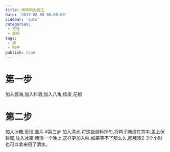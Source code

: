 ```yaml
---
title: 烤鸭鸭的做法
date: '2019-08-08 08:00:00'
sidebar: 'auto'
categories:
 - 烹饪
 - 爱好
tags:
 - 烤
 - 鸭子
publish: true
---
```

 
# 第一步
加入酱油,加入料酒,加入八角,桂皮,花椒
# 第二步
加入冰糖,葱段,姜片
#第三步
加入清水,将这些调料拌匀,将鸭子腌渍在其中,盖上保鲜膜,放入冰箱,腌渍一个晚上,这样更加入味,如果等不了那么久,那腌渍2-3个小时也可以拿来用了清水。